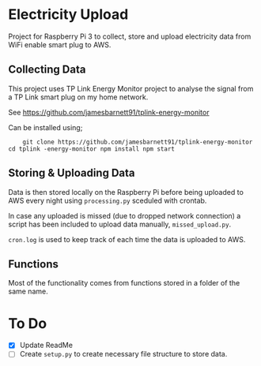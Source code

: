 # Electricity Upload

Project for Raspberry Pi 3 to collect, store and upload electricity data from WiFi enable smart plug to AWS.

## Collecting Data
This project uses TP Link Energy Monitor project to analyse the signal from a TP Link smart plug on my home network.

See https://github.com/jamesbarnett91/tplink-energy-monitor

Can be installed using;

`    git clone https://github.com/jamesbarnett91/tplink-energy-monitor
    cd tplink -energy-monitor
    npm install
    npm start`

## Storing & Uploading Data
Data is then stored locally on the Raspberry Pi before being uploaded to AWS every night using `processing.py` sceduled with crontab.

In case any uploaded is missed (due to dropped network connection) a script has been included to upload data manually, `missed_upload.py`.

`cron.log` is used to keep track of each time the data is uploaded to AWS.

## Functions
Most of the functionality comes from functions stored in a folder of the same name.

# To Do
- [x] Update ReadMe
- [ ] Create `setup.py` to create necessary file structure to store data.
